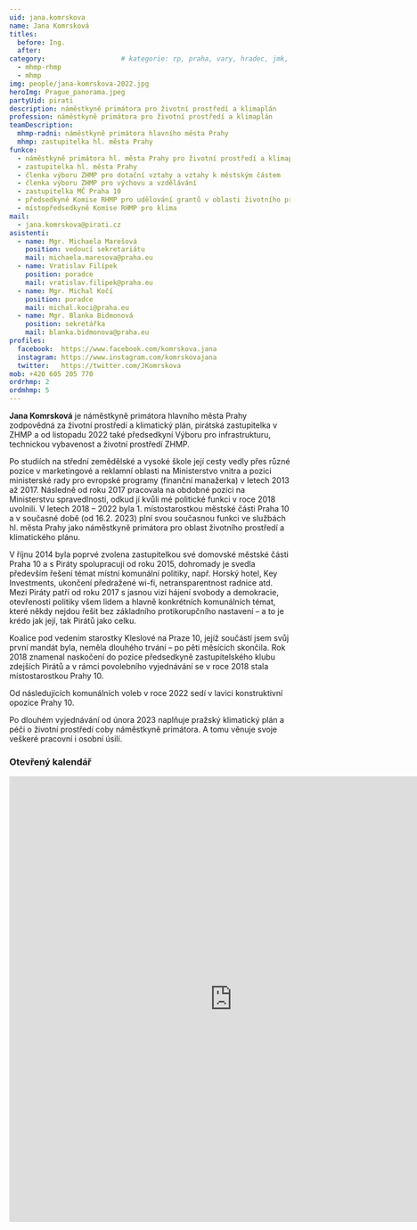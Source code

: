 ```yaml
---
uid: jana.komrskova
name: Jana Komrsková
titles:
  before: Ing. 
  after:
category:                 	# kategorie: rp, praha, vary, hradec, jmk, senat
  - mhmp-rhmp
  - mhmp
img: people/jana-komrskova-2022.jpg
heroImg: Prague_panorama.jpeg
partyUid: pirati
description: náměstkyně primátora pro životní prostředí a klimaplán
profession: náměstkyně primátora pro životní prostředí a klimaplán
teamDescription:
  mhmp-radni: náměstkyně primátora hlavního města Prahy
  mhmp: zastupitelka hl. města Prahy
funkce:
  - náměstkyně primátora hl. města Prahy pro životní prostředí a klimaplán
  - zastupitelka hl. města Prahy 
  - členka výboru ZHMP pro dotační vztahy a vztahy k městským částem 
  - členka výboru ZHMP pro výchovu a vzdělávání
  - zastupitelka MČ Praha 10
  - předsedkyně Komise RHMP pro udělování grantů v oblasti životního prostředí
  - místopředsedkyně Komise RHMP pro klima
mail:
  - jana.komrskova@pirati.cz
asistenti:
  - name: Mgr. Michaela Marešová
    position: vedoucí sekretariátu
    mail: michaela.maresova@praha.eu
  - name: Vratislav Filípek
    position: poradce
    mail: vratislav.filipek@praha.eu
  - name: Mgr. Michal Kočí
    position: poradce
    mail: michal.koci@praha.eu
  - name: Mgr. Blanka Bidmonová
    position: sekretářka
    mail: blanka.bidmonova@praha.eu
profiles:
  facebook:  https://www.facebook.com/komrskova.jana
  instagram: https://www.instagram.com/komrskovajana
  twitter:   https://twitter.com/JKomrskova
mob: +420 605 205 770
ordrhmp: 2
ordmhmp: 5
---
```


**Jana Komrsková** je náměstkyně primátora hlavního města Prahy zodpovědná za životní prostředí a klimatický plán, pirátská zastupitelka v ZHMP a od listopadu 2022 také předsedkyní Výboru pro infrastrukturu, technickou vybavenost a životní prostředí ZHMP. 

Po studiích na střední zemědělské a vysoké škole její cesty vedly přes různé pozice v marketingové a reklamní oblasti na Ministerstvo vnitra a pozici ministerské rady pro evropské programy (finanční manažerka) v letech 2013 až 2017. Následně od roku 2017 pracovala na obdobné pozici na Ministerstvu spravedlnosti, odkud jí kvůli mé politické funkci v roce 2018 uvolnili. V letech 2018 – 2022 byla 1. místostarostkou městské části Praha 10 a v současné době (od 16.2. 2023) plní svou současnou funkci ve službách hl. města Prahy jako náměstkyně primátora pro oblast životního prostředí a klimatického plánu.

V říjnu 2014 byla poprvé zvolena zastupitelkou své domovské městské části Praha 10 a s Piráty spolupracuji od roku 2015, dohromady je svedla především řešení témat místní komunální politiky, např. Horský hotel, Key Investments, ukončení předražené wi-fi, netransparentnost radnice atd. Mezi Piráty patří od roku 2017 s jasnou vizí hájení svobody a demokracie, otevřenosti politiky všem lidem a hlavně konkrétních komunálních témat, které někdy nejdou řešit bez základního protikorupčního nastavení – a to je krédo jak její, tak Pirátů jako celku.

Koalice pod vedením starostky Kleslové na Praze 10, jejíž součástí jsem svůj první mandát byla, neměla dlouhého trvání – po pěti měsících skončila. Rok 2018 znamenal naskočení do pozice předsedkyně zastupitelského klubu zdejších Pirátů a v rámci povolebního vyjednávání se v roce 2018 stala místostarostkou Prahy 10.

Od následujících komunálních voleb v roce 2022 sedí v lavici konstruktivní opozice Prahy 10.

Po dlouhém vyjednávání od února 2023 naplňuje pražský klimatický plán a péči o životní prostředí coby náměstkyně primátora. A tomu věnuje svoje veškeré pracovní i osobní úsilí.

### Otevřený kalendář

<iframe src="https://posta16.mepnet.cz/OWA/calendar/f1e8aa5ff43443a4be44183ec0aa2f4b@praha.eu/827a19d9803e40c58f4099caeae70cca4595388259990170151/calendar.html" style="border: 0" width="800" height="800" frameborder="0" scrolling="no"></iframe>

